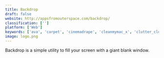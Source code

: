 ```yaml
---
title: Backdrop
draft: false 
website: http://appsfromouterspace.com/backdrop/
classification: ['']
platform: ['Web']
keywords: ['ava', 'carpet', 'cinemadrape', 'cleanmymac_x', 'clutter_cloak', 'code.xyz', 'day_night', 'deskscapes', 'desktop_curtain', 'fluid_browser', 'focus', 'fossils', 'hiddenme', 'ledimmer', 'pliim', 'presentermate', 'rescuetime_for_slack', 'room_for_more', 'steghide']
image: logo.png
---
```

Backdrop is a simple utility to fill your screen with a giant blank window.